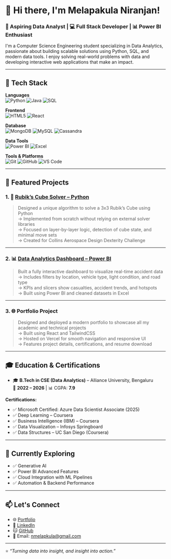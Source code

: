 # 👋 Hi there, I'm Melapakula Niranjan!

### 🚀 Aspiring Data Analyst | 💻 Full Stack Developer | 📊 Power BI Enthusiast

I'm a Computer Science Engineering student specializing in Data Analytics, passionate about building scalable solutions using Python, SQL, and modern data tools. I enjoy solving real-world problems with data and developing interactive web applications that make an impact.

---

## 🔧 Tech Stack

**Languages**  
![Python](https://img.shields.io/badge/-Python-3776AB?style=flat&logo=python&logoColor=white)
![Java](https://img.shields.io/badge/-Java-007396?style=flat&logo=java&logoColor=white)
![SQL](https://img.shields.io/badge/-SQL-4479A1?style=flat&logo=mysql&logoColor=white)

**Frontend**  
![HTML5](https://img.shields.io/badge/-HTML5-E34F26?style=flat&logo=html5&logoColor=white)
![React](https://img.shields.io/badge/-React-61DAFB?style=flat&logo=react&logoColor=black)

**Database**  
![MongoDB](https://img.shields.io/badge/-MongoDB-47A248?style=flat&logo=mongodb&logoColor=white)
![MySQL](https://img.shields.io/badge/-MySQL-00758F?style=flat&logo=mysql)
![Cassandra](https://img.shields.io/badge/-Cassandra-1287B1?style=flat&logo=apache-cassandra&logoColor=white)

**Data Tools**  
![Power BI](https://img.shields.io/badge/-Power%20BI-F2C811?style=flat&logo=powerbi&logoColor=black)
![Excel](https://img.shields.io/badge/-Excel-217346?style=flat&logo=microsoft-excel&logoColor=white)

**Tools & Platforms**  
![Git](https://img.shields.io/badge/-Git-F05032?style=flat&logo=git)
![GitHub](https://img.shields.io/badge/-GitHub-181717?style=flat&logo=github)
![VS Code](https://img.shields.io/badge/-VSCode-007ACC?style=flat&logo=visual-studio-code)

---

## 📌 Featured Projects

### 1. 🧠 [Rubik’s Cube Solver – Python](https://github.com/melapakula-niranjan/RubiksCube-Solver-Python)
> Designed a unique algorithm to solve a 3x3 Rubik’s Cube using Python  
→ Implemented from scratch without relying on external solver libraries  
→ Focused on layer-by-layer logic, detection of cube state, and minimal move sets  
→ Created for Collins Aerospace Design Dexterity Challenge

---

### 2. 📊 [Data Analytics Dashboard – Power BI](https://github.com/melapakula-niranjan/DATA-ANALYTICS-DASH-BOARD-)
> Built a fully interactive dashboard to visualize real-time accident data  
→ Includes filters by location, vehicle type, light condition, and road type  
→ KPIs and slicers show casualties, accident trends, and hotspots  
→ Built using Power BI and cleaned datasets in Excel

---

### 3. 🌐 Portfolio Project
> Designed and deployed a modern portfolio to showcase all my academic and technical projects  
→ Built using React and TailwindCSS  
→ Hosted on Vercel for smooth navigation and responsive UI  
→ Features project details, certifications, and resume download

---

## 🎓 Education & Certifications

- 🎓 **B.Tech in CSE (Data Analytics)** – Alliance University, Bengaluru  
  📅 **2022 – 2026** | 📊 CGPA: **7.9**

**Certifications:**
- ✅ Microsoft Certified: Azure Data Scientist Associate (2025)  
- ✅ Deep Learning – Coursera  
- ✅ Business Intelligence (IBM) – Coursera  
- ✅ Data Visualization – Infosys Springboard  
- ✅ Data Structures – UC San Diego (Coursera)

---

## 🧠 Currently Exploring

- ✅ Generative AI  
- ✅ Power BI Advanced Features  
- ✅ Cloud Integration with ML Pipelines  
- ✅ Automation & Backend Performance

---

## 📫 Let's Connect

- 🌐 [Portfolio](https://portfolio-niranjans-projects-7b28ddb2.vercel.app/)  
- 💼 [LinkedIn](https://www.linkedin.com/in/niranjanmelapakula)  
- 🐱 [GitHub](https://github.com/melapakula-niranjan)  
- 📧 Email: nmelapkula@gmail.com  

---

⭐️ *“Turning data into insight, and insight into action.”*
